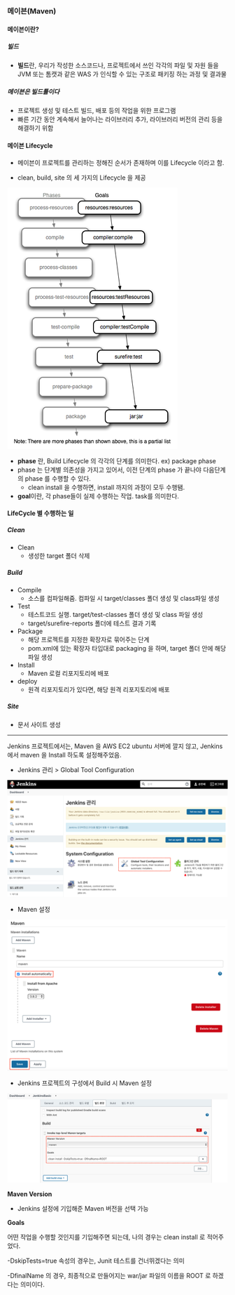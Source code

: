 ### 메이븐(Maven)

#### 메이븐이란?

##### 빌드

* **빌드**란, 우리가 작성한 소스코드나, 프로젝트에서 쓰인 각각의 파일 및 자원 들을 JVM 또는 톰캣과 같은 WAS 가 인식할 수 있는 구조로 패키징 하는 과정 및 결과물

##### 메이븐은 빌드툴이다

* 프로젝트 생성 및 테스트 빌드, 배포 등의 작업을 위한 프로그램
* 빠른 기간 동안 계속해서 늘어나는 라이브러리 추가, 라이브러리 버전의 관리 등을 해결하기 위함



#### 메이븐 Lifecycle

* 메이븐이 프로젝트를 관리하는 정해진 순서가 존재하며 이를 Lifecycle 이라고 함.

* clean, build, site 의 세 가지의 Lifecycle 을 제공

![maven_phase](../img/maven_phase.png)

* **phase** 란, Build Lifecycle 의 각각의 단계를 의미한다. ex) package phase
* phase 는 단계별 의존성을 가지고 있어서, 이전 단계의 phase 가 끝나야 다음단계의 phase 를 수행할 수 있다.
  * clean install 을 수행하면, install 까지의 과정이 모두 수행됌.
* **goal**이란, 각 phase들이 실제 수행하는 작업. task를 의미한다.



#### LifeCycle 별 수행하는 일

##### Clean

* Clean
  * 생성한 target 폴더 삭제

##### Build

* Compile
  * 소스를 컴파일해줌. 컴파일 시 target/classes 폴더 생성 및 class파일 생성
* Test
  * 테스트코드 실행. target/test-classes 폴더 생성 및 class 파일 생성
  * target/surefire-reports 폴더에 테스트 결과 기록
* Package
  * 해당 프로젝트를 지정한 확장자로 묶어주는 단계
  * pom.xml에 있는 확장자 타입대로 packaging 을 하며, target 폴더 안에 해당 파일 생성
* Install
  * Maven 로컬 리포지토리에 배포
* deploy
  * 원격 리포지토리가 있다면, 해당 원격 리포지토리에 배포

##### Site

* 문서 사이트 생성



------

Jenkins 프로젝트에서는, Maven 을 AWS EC2 ubuntu 서버에 깔지 않고, Jenkins 에서 maven 을 Install 하도록 설정해주었음.

* Jenkins 관리 > Global Tool Configuration

![Jenkins Configuration](./Img/JenkinsConfiguration.png)



* Maven 설정

![Jenkins Maven Setting](./Img/JenkinsMavenInstall.png)



* Jenkins 프로젝트의 구성에서 Build 시 Maven 설정

![Jenkins Build Maven](./Img/JenkinsBuildMaven.png) 

**Maven Version** 

* Jenkins 설정에 기입해준 Maven 버전을 선택 가능

**Goals** 

어떤 작업을 수행할 것인지를 기입해주면 되는데, 나의 경우는 clean install 로 적어주었다. 

-DskipTests=true 속성의 경우는, Junit 테스트를 건너뛰겠다는 의미

-DfinalName 의 경우, 최종적으로 만들어지는 war/jar 파일의 이름을 ROOT 로 하겠다는 의미이다.